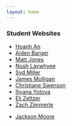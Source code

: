 ```yaml
---
layout: home
---
```


### Student Websites
- [Hoanh An](https://hoanhan101.github.io)
- [Aiden Barger](https://aidenbarger.github.io)
- [Matt Jones](https://matthewbennington.github.io)
- [Nush Laywhyee](https://nushlaywhyee.github.io)
- [Syd Miller](https://sydmiller.github.io)
- [James Mulligan](http://973-eht-namuh-973.com/)
- [Christiane Swenson](https://xianeswenson.github.io)
- [Iliyana Yotova](https://iyotova95.github.io)
- [Eli Zeltzer](https://ejzeltzer.github.io)
- [Zach Zimmerle](https://zzimmerle.github.io/zz)
<!-- Lopez Guevara, Javier -->
<!-- Monteleone, Anna -->
- [Jackson Moore](https://www.reddit.com/r/f04cb41f154db2f05a4a/)